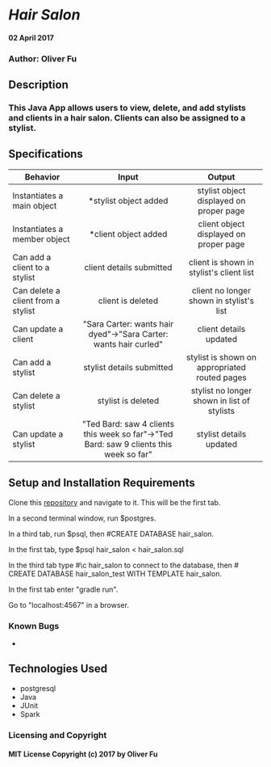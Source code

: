 # _Hair Salon_

####  02 April 2017

### Author: Oliver Fu

## Description

### This Java App allows users to view, delete, and add stylists and clients in a hair salon. Clients can also be assigned to a stylist.

## Specifications

| Behavior |   Input   |   Output   |
|----------|:---------:|:----------:|
|Instantiates a main object|*stylist object added |stylist object displayed on proper page|
|Instantiates a member object|*client object added |client object displayed on proper page|
| Can add a client to a stylist | client details submitted | client is shown in stylist's client list |
|Can delete a client from a stylist |client is deleted|client no longer shown in stylist's list|
|Can update a client|"Sara Carter: wants hair dyed"->"Sara Carter: wants hair curled"|client details updated|
| Can add a stylist | stylist details submitted | stylist is shown on appropriated routed pages|
|Can delete a stylist |stylist is deleted|stylist no longer shown in list of stylists|
|Can update a stylist|"Ted Bard: saw 4 clients this week so far"->"Ted Bard: saw 9 clients this week so far"|stylist details updated|




## Setup and Installation Requirements

Clone this  [repository](https://github.com/ofu997/JavaWeek3) and navigate to it. This will be the first tab.  

In a second terminal window, run $postgres.

In a third tab, run $psql, then #CREATE DATABASE hair_salon.

In the first tab, type $psql hair_salon < hair_salon.sql

In the third tab type #\c hair_salon to connect to the database, then # CREATE DATABASE hair_salon_test WITH TEMPLATE hair_salon.

In the first tab enter "gradle run".

Go to "localhost:4567" in a browser.





### Known Bugs
*

## Technologies Used

* postgresql
* Java
* JUnit
* Spark


### Licensing and Copyright

#### MIT License Copyright (c) 2017 by Oliver Fu

